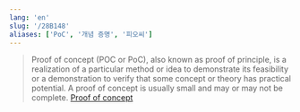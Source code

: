 ```yaml
---
lang: 'en'
slug: '/28B148'
aliases: ['PoC', '개념 증명', '피오씨']
---
```


> Proof of concept (POC or PoC), also known as proof of principle, is a realization of a particular method or idea to demonstrate its feasibility or a demonstration to verify that some concept or theory has practical potential. A proof of concept is usually small and may or may not be complete. [Proof of concept](https://en.wikipedia.org/wiki/Proof_of_concept)

<head>
  <html lang="en-US"/>
</head>
